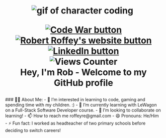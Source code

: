 <h1 align="center">
  <img 
    src="https://media3.giphy.com/media/v1.Y2lkPTc5MGI3NjExYXo0MHYzNzlrYTk1cTZieWpnenV0czZ0aGhtaXJlZWoweGV2em9qZiZlcD12MV9pbnRlcm5hbF9naWZfYnlfaWQmY3Q9Zw/78XCFBGOlS6keY1Bil/giphy.gif" alt="gif of character coding">
  <img>
  <p align="center">
    <a href="https://www.codewars.com/users/Rob-R101"><img
      src="https://img.shields.io/badge/CodeWars-red?logo=codewars&logoColor=white&style=for-the-badge" 
      alt="Code War button"/>
    </a>
    <a href="https://robertroffey.uk"><img
      src="https://img.shields.io/badge/My%20Website-yellow?style=for-the-badge&logo=googlechrome&logoColor=white" 
      alt="Robert Roffey's website button"/>
    </a>
    <a href="www.linkedin.com/in/rob-roffey"><img
      src="https://img.shields.io/badge/LinkedIn-blue?logo=linkedin&logoColor=white&style=for-the-badge" 
      alt="LinkedIn button"/>
    </a>
  
  <br>
  <img src="https://komarev.com/ghpvc/?username=rob-r101&style=flat-square&color=orange" 
    alt="Views Counter"/>
    <br>
    Hey, I'm Rob - Welcome to my GitHub profile
  </p>
</h1>
### 👨‍🦱 About Me:
- 👀 I’m interested in learning to code, gaming and spending time with my children. :)
- 🌱 I’m currently learning with LeWagon on a Full-Stack Software Developer course.
- 💞️ I’m looking to collaborate on learning!
- 📫 How to reach me roffeyre@gmail.com
- 😄 Pronouns: He/Him
- ⚡ Fun fact: I worked as headteacher of two primary schools before deciding to switch careers!

<!---
Rob-R101/Rob-R101 is a ✨ special ✨ repository because its `README.md` (this file) appears on your GitHub profile.
You can click the Preview link to take a look at your changes.
--->
